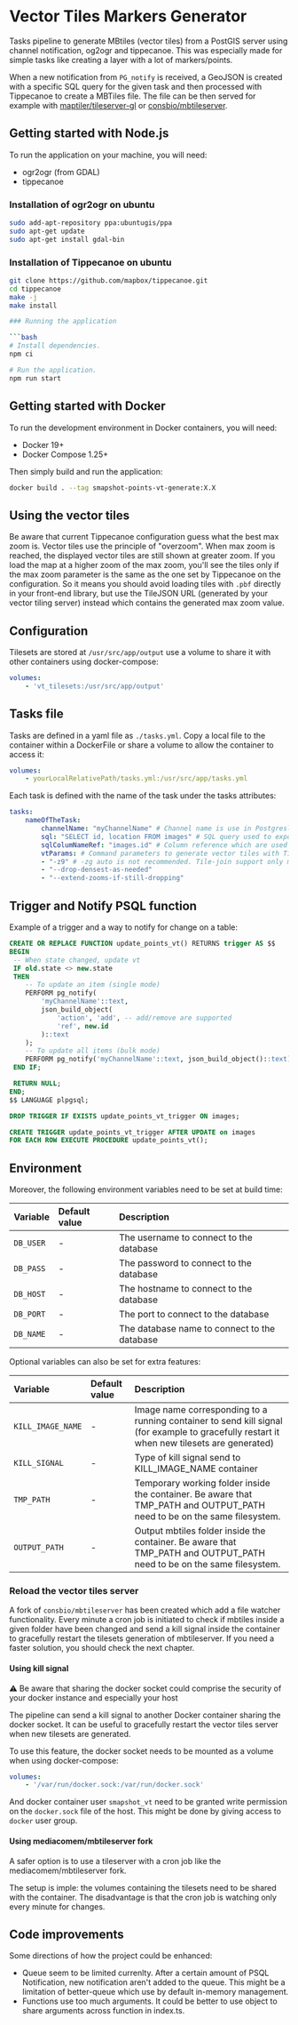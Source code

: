 # Vector Tiles Markers Generator

Tasks pipeline to generate MBtiles (vector tiles) from a PostGIS server using channel notification, og2ogr and tippecanoe. This was especially made for simple tasks like creating a layer with a lot of markers/points.

When a new notification from `PG_notify` is received, a GeoJSON is created with a specific SQL query for the given task and then processed with Tippecanoe to create a MBTiles file. The file can be then served for example with [maptiler/tileserver-gl](https://github.com/maptiler/tileserver-gl) or [consbio/mbtileserver](https://github.com/consbio/mbtileserver).

## Getting started with Node.js

To run the application on your machine, you will need:

* ogr2ogr (from GDAL)
* tippecanoe

### Installation of ogr2ogr on ubuntu

```bash
sudo add-apt-repository ppa:ubuntugis/ppa
sudo apt-get update
sudo apt-get install gdal-bin
```

### Installation of Tippecanoe on ubuntu

```bash
git clone https://github.com/mapbox/tippecanoe.git
cd tippecanoe
make -j
make install

### Running the application

```bash
# Install dependencies.
npm ci

# Run the application.
npm run start
```

## Getting started with Docker

To run the development environment in Docker containers, you will need:

* Docker 19+
* Docker Compose 1.25+

Then simply build and run the application:

```bash
docker build . --tag smapshot-points-vt-generate:X.X
```

## Using the vector tiles

Be aware that current Tippecanoe configuration guess what the best max zoom is. Vector tiles use the principle of "overzoom". When max zoom is reached, the displayed vector tiles are still shown at greater zoom. If you load the map at a higher zoom of the max zoom, you'll see the tiles only if the max zoom parameter is the same as the one set by Tippecanoe on the configuration. So it means you should avoid loading tiles with `.pbf` directly in your front-end library, but use the TileJSON URL (generated by your vector tiling server) instead which contains the generated max zoom value.

## Configuration

Tilesets are stored at `/usr/src/app/output` use a volume to share it with other containers using docker-compose:

```yaml
volumes:
    - 'vt_tilesets:/usr/src/app/output'
```

## Tasks file

Tasks are defined in a yaml file as `./tasks.yml`. Copy a local file to the container within a DockerFile or share a volume to allow the container to access it:

```yaml
volumes:
    - yourLocalRelativePath/tasks.yml:/usr/src/app/tasks.yml
```

Each task is defined with the name of the task under the tasks attributes:

```yaml
tasks:
    nameOfTheTask:
        channelName: "myChannelName" # Channel name is use in Postgresl to trigger a new task with for example 'NOTIFY myChannelName;'
        sql: "SELECT id, location FROM images" # SQL query used to export data to GeoJSON. Geometry is automagically discovered. Other attributes are stored in the properties of each feature
        sqlColumNameRef: "images.id" # Column reference which are used in the payload and the update query. Tips: avoid ambiguity by proving table name
        vtParams: # Command parameters to generate vector tiles with Tippecanoe. Default are '--force', '--quiet' and export-input paths.
        - "-z9" # -zg auto is not recommended. Tile-join support only merging mbtiles with same max zoom level.
        - "--drop-densest-as-needed"
        - "--extend-zooms-if-still-dropping"
```

## Trigger and Notify PSQL function

Example of a trigger and a way to notify for change on a table:

```sql
CREATE OR REPLACE FUNCTION update_points_vt() RETURNS trigger AS $$
BEGIN
 -- When state changed, update vt
 IF old.state <> new.state
 THEN
    -- To update an item (single mode)
    PERFORM pg_notify(
        'myChannelName'::text,
        json_build_object(
            'action', 'add', -- add/remove are supported
            'ref', new.id
        )::text
    );
    -- To update all items (bulk mode)
    PERFORM pg_notify('myChannelName'::text, json_build_object()::text);
 END IF;

 RETURN NULL;
END;
$$ LANGUAGE plpgsql;

DROP TRIGGER IF EXISTS update_points_vt_trigger ON images;

CREATE TRIGGER update_points_vt_trigger AFTER UPDATE on images
FOR EACH ROW EXECUTE PROCEDURE update_points_vt();
```

## Environment

Moreover, the following environment variables need to be set at build time:

Variable                         | Default value                                | Description
:---                             | :---                                         | :---
`DB_USER`                        | -                                            | The username to connect to the database
`DB_PASS`                        | -                                            | The password to connect to the database
`DB_HOST`                        | -                                            | The hostname to connect to the database
`DB_PORT`                        | -                                            | The port to connect to the database
`DB_NAME`                        | -                                            | The database name to connect to the database

Optional variables can also be set for extra features:

Variable                         | Default value                                | Description
:---                             | :---                                         | :---
`KILL_IMAGE_NAME`                | -                                            | Image name corresponding to a running container to send kill signal (for example to gracefully restart it when new tilesets are generated)
`KILL_SIGNAL`                    | -                                            | Type of kill signal send to KILL_IMAGE_NAME container
`TMP_PATH`                       | -                                            | Temporary working folder inside the container. Be aware that TMP_PATH and OUTPUT_PATH need to be on the same filesystem.
`OUTPUT_PATH`                    | -                                            | Output mbtiles folder inside the container. Be aware that TMP_PATH and OUTPUT_PATH need to be on the same filesystem.

### Reload the vector tiles server

A fork of `consbio/mbtileserver` has been created which add a file watcher functionality. Every minute a cron job is initiated to check if mbtiles inside a given folder have been changed and send a kill signal inside the container to gracefully restart the tilesets generation of mbtileserver. If you need a faster solution, you should check the next chapter.

#### Using kill signal

⚠ Be aware that sharing the docker socket could comprise the security of your docker instance and especially your host

The pipeline can send a kill signal to another Docker container sharing the docker socket. It can be useful to gracefully restart the vector tiles server when new tilesets are generated.

To use this feature, the docker socket needs to be mounted as a volume when using docker-compose:

```yaml
volumes:
    - '/var/run/docker.sock:/var/run/docker.sock'
```

And docker container user `smapshot_vt` need to be granted write permission on the `docker.sock` file of the host. This might be done by giving access to `docker` user group.

#### Using mediacomem/mbtileserver fork

A safer option is to use a tileserver with a cron job like the mediacomem/mbtileserver fork.

The setup is imple: the volumes containing the tilesets need to be shared with the container.
The disadvantage is that the cron job is watching only every minute for changes.

## Code improvements

Some directions of how the project could be enhanced:

* Queue seem to be limited currenlty. After a certain amount of PSQL Notification, new notification aren't added to the queue. This might be a limitation of better-queue which use by default in-memory management.
* Functions use too much arguments. It could be better to use object to share arguments across function in index.ts.
